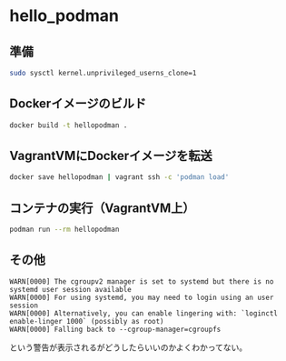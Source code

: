 # hello_podman

## 準備

```sh
sudo sysctl kernel.unprivileged_userns_clone=1
```

## Dockerイメージのビルド

```sh
docker build -t hellopodman .
```

## VagrantVMにDockerイメージを転送

```sh
docker save hellopodman | vagrant ssh -c 'podman load'
```

## コンテナの実行（VagrantVM上）

```sh
podman run --rm hellopodman
```

## その他

```
WARN[0000] The cgroupv2 manager is set to systemd but there is no systemd user session available
WARN[0000] For using systemd, you may need to login using an user session
WARN[0000] Alternatively, you can enable lingering with: `loginctl enable-linger 1000` (possibly as root)
WARN[0000] Falling back to --cgroup-manager=cgroupfs
```

という警告が表示されるがどうしたらいいのかよくわかってない。
